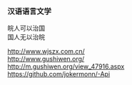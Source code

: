 ### 汉语语言文学  

皖人可以治国  
国人无以治皖  

http://www.wjszx.com.cn/  
http://www.gushiwen.org/  
http://m.gushiwen.org/view_47916.aspx  
https://github.com/jokermonn/-Api  

